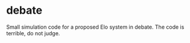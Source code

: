 # debate
Small simulation code for a proposed Elo system in debate. The code is terrible, do not judge.
